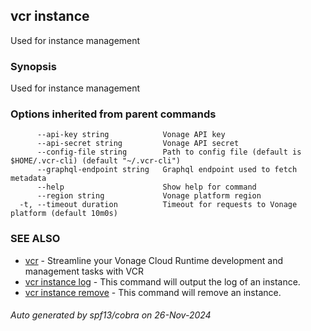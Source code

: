 ## vcr instance

Used for instance management

### Synopsis

Used for instance management

### Options inherited from parent commands

```
      --api-key string            Vonage API key
      --api-secret string         Vonage API secret
      --config-file string        Path to config file (default is $HOME/.vcr-cli) (default "~/.vcr-cli")
      --graphql-endpoint string   Graphql endpoint used to fetch metadata
      --help                      Show help for command
      --region string             Vonage platform region
  -t, --timeout duration          Timeout for requests to Vonage platform (default 10m0s)
```

### SEE ALSO

* [vcr](vcr.md)	 - Streamline your Vonage Cloud Runtime development and management tasks with VCR
* [vcr instance log](vcr_instance_log.md)	 - This command will output the log of an instance.
* [vcr instance remove](vcr_instance_remove.md)	 - This command will remove an instance.

###### Auto generated by spf13/cobra on 26-Nov-2024
